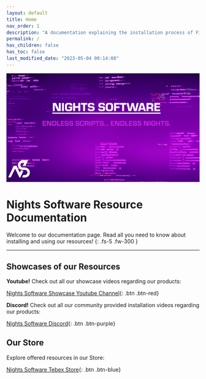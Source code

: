 ```yaml
---
layout: default
title: Home
nav_order: 1
description: "A documentation explaining the installation process of FiveM resources sold by Nights Software."
permalink: /
has_children: false
has_toc: false
last_modified_date: "2023-05-04 00:14:00"
---
```


<img class="cover-img" src="/assets/img/banner.png" alt="Nights Software Banner" draggable="false">

# Nights Software Resource Documentation

Welcome to our documentation page. Read all you need to know about installing and using our resources!
{: .fs-5 .fw-300 }

---

## Showcases of our Resources

**Youtube!** Check out all our showcase videos regarding our products:

[Nights Software Showcase Youtube Channel](https://www.youtube.com/channel/UC7DWPjF5daoykiD-q6SvYRA){: .btn .btn-red}

**Discord!** Check out all our community provided installation videos regarding our products:

[Nights Software Discord](https://discord.com/channels/989438923925229598/1152361824554061824){: .btn .btn-purple}

## Our Store

Explore offered resources in our Store:

[Nights Software Tebex Store](https://store.nights-software.com){: .btn .btn-blue}
